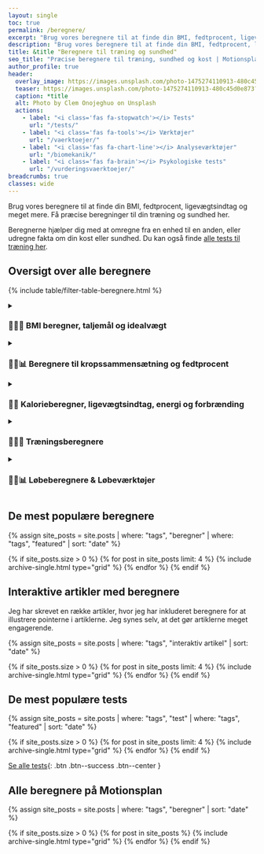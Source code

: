 ```yaml
---
layout: single
toc: true
permalink: /beregnere/
excerpt: "Brug vores beregnere til at finde din BMI, fedtprocent, ligevægtsindtag og meget mere. Få præcise beregninger til din træning og sundhed her."
description: "Brug vores beregnere til at finde din BMI, fedtprocent, ligevægtsindtag og meget mere. Få præcise beregninger til din træning og sundhed her."
title: &title "Beregnere til træning og sundhed"
seo_title: "Præcise beregnere til træning, sundhed og kost | Motionsplan"
author_profile: true
header:
  overlay_image: https://images.unsplash.com/photo-1475274110913-480c45d0e873?ixlib=rb-1.2.1&ixid=eyJhcHBfaWQiOjEyMDd9&auto=format&fit=crop&h=630&w=1200&q=60
  teaser: https://images.unsplash.com/photo-1475274110913-480c45d0e873?ixlib=rb-1.2.1&ixid=eyJhcHBfaWQiOjEyMDd9&auto=format&fit=crop&h=300&w=400&q=10
  caption: *title
  alt: Photo by Clem Onojeghuo on Unsplash
  actions:
    - label: "<i class='fas fa-stopwatch'></i> Tests"
      url: "/tests/"
    - label: "<i class='fas fa-tools'></i> Værktøjer"
      url: "/vaerktoejer/"
    - label: "<i class='fas fa-chart-line'></i> Analyseværktøjer"
      url: "/biomekanik/"
    - label: "<i class='fas fa-brain'></i> Psykologiske tests"
      url: "/vurderingsvaerktoejer/"
breadcrumbs: true
classes: wide
---
```


Brug vores beregnere til at finde din BMI, fedtprocent, ligevægtsindtag og meget mere. Få præcise beregninger til din træning og sundhed her.

Beregnerne hjælper dig med at omregne fra en enhed til en anden, eller udregne fakta om din kost eller sundhed. Du kan også finde [alle tests til træning her](/tests/).

## Oversigt over alle beregnere

{% include table/filter-table-beregnere.html %}

<details markdown="1" class="faq">
  <summary><h3>🏋️‍♀️📏 BMI beregner, taljemål og idealvægt</h3></summary>

Det er meget populært at udregne sin BMI. Jeg har lavet en [BMI beregner](/bmi-beregner/), hvor du kan læse mere om BMI og lave en beregning af dit eget BMI. Tjek også vores [BMI beregner til børn](/bmi-beregner-boern-unge-teenagere/).

Du kan bl.a. prøve vores [beregner til idealvægt](/idealvaegt/), [taljemål](/taljemaal/) og [talje-hofte-forhold](/talje-hofte-ratio/).
</details>

<details markdown="1" class="faq">
  <summary><h3>🧑‍🔬📊 Beregnere til kropssammensætning og fedtprocent</h3></summary>

Vi har beskrevet [alle måder at måle fedtprocent på](/maal-fedtprocent/), men der er mange måder at finde sin kropskomposition på.

{% assign site_posts = site.posts | where: "tags", "test" | where: "tags", "kropskomposition" | where: "tags", "metode" | sort: "date" %}

<div class="feature__wrapper" markdown="1">

{% if site_posts.size > 0 %}
  {% for post in site_posts limit: 4 %}
    {% include archive-single.html type="grid" %}
  {% endfor %}
{% endif %}

[Alle metoder til kropskomposition](/maal-fedtprocent/){: .btn .btn--success .btn--center }

</div>

</details>

<details markdown="1" class="faq">
  <summary><h3>🍏🔢 Kalorieberegner, ligevægtsindtag, energi og forbrænding</h3></summary>

Rigtig mange er på udkig efter en kalorieberegner, som kan [udregne dit ligevægtsindtag](/ligevaegtsindtag-beregner/). Det er et af de rigtig populære punkter her på siden.

Jeg har skrevet mere om [forskellige typer kalorieberegnere](/kalorieberegner/).

{% assign site_posts = site.posts | where: "tags", "kalorieberegner" | sort: "date" %}

<div class="feature__wrapper markdown="1">
{% if site_posts.size > 0 %}
  {% for post in site_posts %}
    {% include archive-single.html type="grid" %}
  {% endfor %}
{% endif %}

</div>
</details>

<details markdown="1" class="faq">
  <summary><h3>🏋️‍♂️📐 Træningsberegnere</h3></summary>

{% assign site_posts = site.posts | where: "tags", "træning" | where: "tags", "beregner" | sort: "date" %}

<div class="feature__wrapper" markdown="1">

{% if site_posts.size > 0 %}
  {% for post in site_posts %}
    {% include archive-single.html type="grid" %}
  {% endfor %}
{% endif %}

</div>
</details>


<details markdown="1" class="faq">
  <summary><h3>🏃‍♂️📊 Løbeberegnere & Løbeværktøjer</h3></summary>

{% assign site_posts = site.posts | where: "tags", "løb" | where: "tags", "beregner" | sort: "date" %}

<div class="feature__wrapper" markdown="1">

{% if site_posts.size > 0 %}
  {% for post in site_posts limit: 4 %}
    {% include archive-single.html type="grid" %}
  {% endfor %}
{% endif %}

[Se alle løbeværktøjer](/loeb/vaerktoejer/){: .btn .btn--success .btn--center }

</div>
</details>

## De mest populære beregnere

{% assign site_posts = site.posts | where: "tags", "beregner" | where: "tags", "featured" | sort: "date" %}

<div class="feature__wrapper">

{% if site_posts.size > 0 %}
  {% for post in site_posts limit: 4 %}
    {% include archive-single.html type="grid" %}
  {% endfor %}
{% endif %}

</div>

## Interaktive artikler med beregnere

Jeg har skrevet en række artikler, hvor jeg har inkluderet beregnere for at illustrere pointerne i artiklerne. Jeg synes selv, at det gør artiklerne meget engagerende.

{% assign site_posts = site.posts | where: "tags", "interaktiv artikel" | sort: "date" %}

<div class="feature__wrapper">

{% if site_posts.size > 0 %}
  {% for post in site_posts limit: 4 %}
    {% include archive-single.html type="grid" %}
  {% endfor %}
{% endif %}

</div>

## De mest populære tests

{% assign site_posts = site.posts | where: "tags", "test" | where: "tags", "featured" | sort: "date" %}

<div class="feature__wrapper" markdown="1">

{% if site_posts.size > 0 %}
  {% for post in site_posts limit: 4 %}
    {% include archive-single.html type="grid" %}
  {% endfor %}
{% endif %}

[Se alle tests](/tests/){: .btn .btn--success .btn--center }

</div>

## Alle beregnere på Motionsplan

{% assign site_posts = site.posts | where: "tags", "beregner" | sort: "date" %}

<div class="feature__wrapper">

{% if site_posts.size > 0 %}
  {% for post in site_posts %}
    {% include archive-single.html type="grid" %}
  {% endfor %}
{% endif %}

</div>
